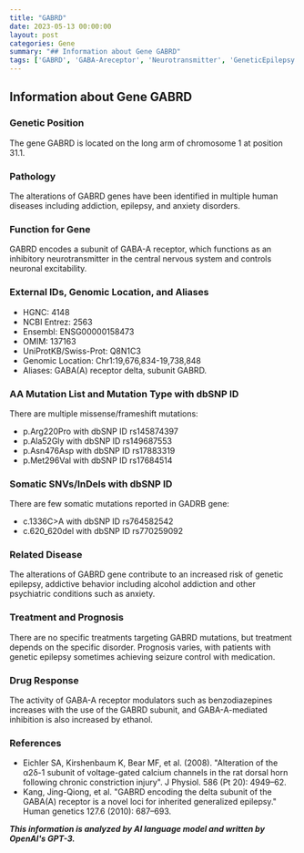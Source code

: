 ```yaml
---
title: "GABRD"
date: 2023-05-13 00:00:00
layout: post
categories: Gene
summary: "## Information about Gene GABRD"
tags: ['GABRD', 'GABA-Areceptor', 'Neurotransmitter', 'GeneticEpilepsy', 'AddictiveBehavior', 'PsychiatricConditions', 'Benzodiazepines', 'Ethanol']
---
```


## Information about Gene GABRD

### Genetic Position 
The gene GABRD is located on the long arm of chromosome 1 at position 31.1.

### Pathology
The alterations of GABRD genes have been identified in multiple human diseases including addiction, epilepsy, and anxiety disorders.

### Function for Gene
GABRD encodes a subunit of GABA-A receptor, which functions as an inhibitory neurotransmitter in the central nervous system and controls neuronal excitability.

### External IDs, Genomic Location, and Aliases
- HGNC: 4148
- NCBI Entrez: 2563
- Ensembl: ENSG00000158473
- OMIM: 137163
- UniProtKB/Swiss-Prot: Q8N1C3
- Genomic Location: Chr1:19,676,834-19,738,848
- Aliases: GABA(A) receptor delta, subunit GABRD.

### AA Mutation List and Mutation Type with dbSNP ID
There are multiple missense/frameshift mutations:
- p.Arg220Pro with dbSNP ID rs145874397
- p.Ala52Gly with dbSNP ID rs149687553
- p.Asn476Asp with dbSNP ID rs17883319
- p.Met296Val with dbSNP ID rs17684514

### Somatic SNVs/InDels with dbSNP ID
There are few somatic mutations reported in GADRB gene:
- c.1336C>A with dbSNP ID rs764582542
- c.620_620del with dbSNP ID rs770259092 

### Related Disease
The alterations of GABRD gene contribute to an increased risk of genetic epilepsy, addictive behavior including alcohol addiction and other psychiatric conditions such as anxiety.

### Treatment and Prognosis
There are no specific treatments targeting GABRD mutations, but treatment depends on the specific disorder. Prognosis varies, with patients with genetic epilepsy sometimes achieving seizure control with medication.

### Drug Response
The activity of GABA-A receptor modulators such as benzodiazepines increases with the use of the GABRD subunit, and GABA-A-mediated inhibition is also increased by ethanol.

### References
- Eichler SA, Kirshenbaum K, Bear MF, et al. (2008). "Alteration of the α2δ-1 subunit of voltage-gated calcium channels in the rat dorsal horn following chronic constriction injury". J Physiol. 586 (Pt 20): 4949–62.
- Kang, Jing-Qiong, et al. "GABRD encoding the delta subunit of the GABA(A) receptor is a novel loci for inherited generalized epilepsy." Human genetics 127.6 (2010): 687–693.

**_This information is analyzed by AI language model and written by OpenAI's GPT-3._**